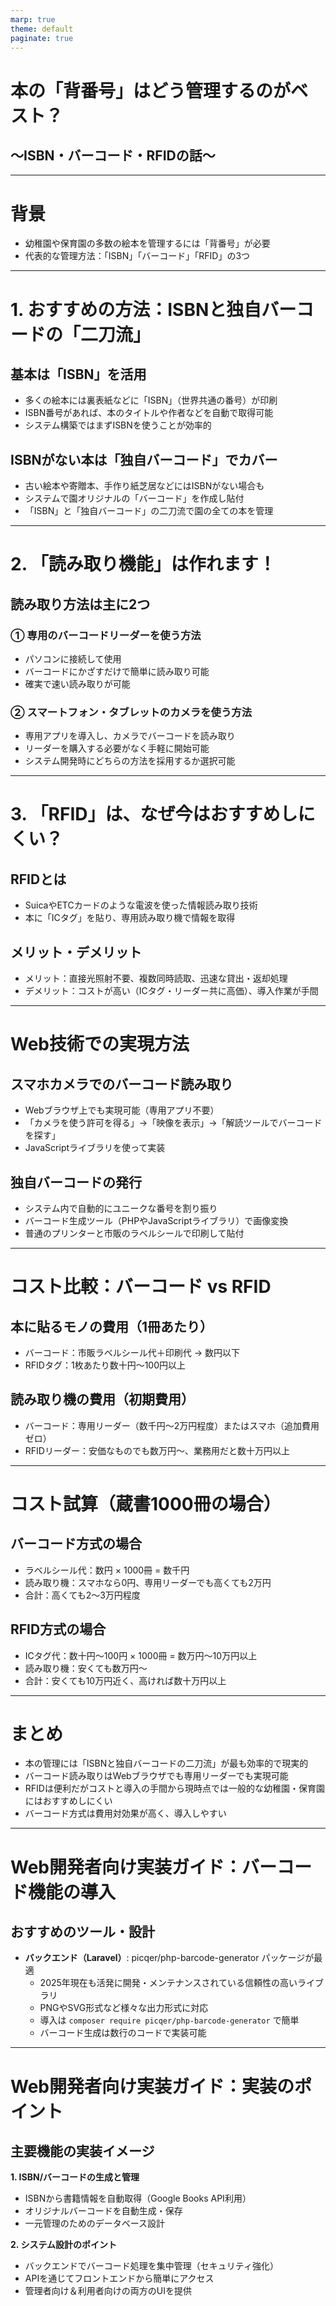 ```yaml
---
marp: true
theme: default
paginate: true
---
```


# 本の「背番号」はどう管理するのがベスト？
## ～ISBN・バーコード・RFIDの話～

---

# 背景

- 幼稚園や保育園の多数の絵本を管理するには「背番号」が必要
- 代表的な管理方法：「ISBN」「バーコード」「RFID」の3つ

---

# 1. おすすめの方法：ISBNと独自バーコードの「二刀流」

## 基本は「ISBN」を活用
- 多くの絵本には裏表紙などに「ISBN」（世界共通の番号）が印刷
- ISBN番号があれば、本のタイトルや作者などを自動で取得可能
- システム構築ではまずISBNを使うことが効率的

## ISBNがない本は「独自バーコード」でカバー
- 古い絵本や寄贈本、手作り紙芝居などにはISBNがない場合も
- システムで園オリジナルの「バーコード」を作成し貼付
- 「ISBN」と「独自バーコード」の二刀流で園の全ての本を管理

---

# 2. 「読み取り機能」は作れます！

## 読み取り方法は主に2つ

### ① 専用のバーコードリーダーを使う方法
- パソコンに接続して使用
- バーコードにかざすだけで簡単に読み取り可能
- 確実で速い読み取りが可能

### ② スマートフォン・タブレットのカメラを使う方法
- 専用アプリを導入し、カメラでバーコードを読み取り
- リーダーを購入する必要がなく手軽に開始可能
- システム開発時にどちらの方法を採用するか選択可能

---

# 3. 「RFID」は、なぜ今はおすすめしにくい？

## RFIDとは
- SuicaやETCカードのような電波を使った情報読み取り技術
- 本に「ICタグ」を貼り、専用読み取り機で情報を取得

## メリット・デメリット
- メリット：直接光照射不要、複数同時読取、迅速な貸出・返却処理
- デメリット：コストが高い（ICタグ・リーダー共に高価）、導入作業が手間

---

# Web技術での実現方法

## スマホカメラでのバーコード読み取り
- Webブラウザ上でも実現可能（専用アプリ不要）
- 「カメラを使う許可を得る」→「映像を表示」→「解読ツールでバーコードを探す」
- JavaScriptライブラリを使って実装

## 独自バーコードの発行
- システム内で自動的にユニークな番号を割り振り
- バーコード生成ツール（PHPやJavaScriptライブラリ）で画像変換
- 普通のプリンターと市販のラベルシールで印刷して貼付

---

# コスト比較：バーコード vs RFID

## 本に貼るモノの費用（1冊あたり）
- バーコード：市販ラベルシール代＋印刷代 → 数円以下
- RFIDタグ：1枚あたり数十円～100円以上

## 読み取り機の費用（初期費用）
- バーコード：専用リーダー（数千円～2万円程度）またはスマホ（追加費用ゼロ）
- RFIDリーダー：安価なものでも数万円～、業務用だと数十万円以上

---

# コスト試算（蔵書1000冊の場合）

## バーコード方式の場合
- ラベルシール代：数円 × 1000冊 = 数千円
- 読み取り機：スマホなら0円、専用リーダーでも高くても2万円
- 合計：高くても2～3万円程度

## RFID方式の場合
- ICタグ代：数十円～100円 × 1000冊 = 数万円～10万円以上
- 読み取り機：安くても数万円～
- 合計：安くても10万円近く、高ければ数十万円以上

---

# まとめ

- 本の管理には「ISBNと独自バーコードの二刀流」が最も効率的で現実的
- バーコード読み取りはWebブラウザでも専用リーダーでも実現可能
- RFIDは便利だがコストと導入の手間から現時点では一般的な幼稚園・保育園にはおすすめしにくい
- バーコード方式は費用対効果が高く、導入しやすい

---

# Web開発者向け実装ガイド：バーコード機能の導入

## おすすめのツール・設計
- **バックエンド（Laravel）**: picqer/php-barcode-generator パッケージが最適
  - 2025年現在も活発に開発・メンテナンスされている信頼性の高いライブラリ
  - PNGやSVG形式など様々な出力形式に対応
  - 導入は `composer require picqer/php-barcode-generator` で簡単
  - バーコード生成は数行のコードで実装可能

---

# Web開発者向け実装ガイド：実装のポイント

## 主要機能の実装イメージ

**1. ISBN/バーコードの生成と管理**
- ISBNから書籍情報を自動取得（Google Books API利用）
- オリジナルバーコードを自動生成・保存
- 一元管理のためのデータベース設計

**2. システム設計のポイント**
- バックエンドでバーコード処理を集中管理（セキュリティ強化）
- APIを通じてフロントエンドから簡単にアクセス
- 管理者向け＆利用者向けの両方のUIを提供
